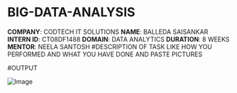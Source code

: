 # BIG-DATA-ANALYSIS
**COMPANY**: CODTECH IT SOLUTIONS
**NAME**: BALLEDA SAISANKAR
**INTERN ID**: CT08DF1488
**DOMAIN**: DATA ANALYTICS
**DURATION**: 8 WEEKS
**MENTOR**: NEELA SANTOSH
#DESCRIPTION OF TASK LIKE HOW YOU PERFORMED AND WHAT YOU HAVE DONE AND PASTE PICTURES

#OUTPUT


![Image](https://github.com/user-attachments/assets/284ee32c-9d1d-47af-b418-ae5f4346ce93)
